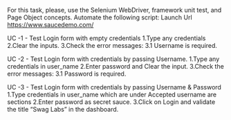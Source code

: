 For this task, please, use the Selenium WebDriver, framework unit test, and Page Object concepts. 
Automate the following script: Launch Url https://www.saucedemo.com/

UC -1 - Test Login form with empty credentials 
1.Type any credentials 
2.Clear the inputs. 
3.Check the error messages: 3.1 Username is required.

UC -2 - Test Login form with credentials by passing Username. 
1.Type any credentials in user_name 
2.Enter password and Clear the input. 
3.Check the error messages: 3.1 Password is required.

UC -3 - Test Login form with credentials by passing Username & Password 
1.Type credentials in user_name which are under Accepted username are sections 
2.Enter password as secret sauce. 
3.Click on Login and validate the title “Swag Labs” in the dashboard.
